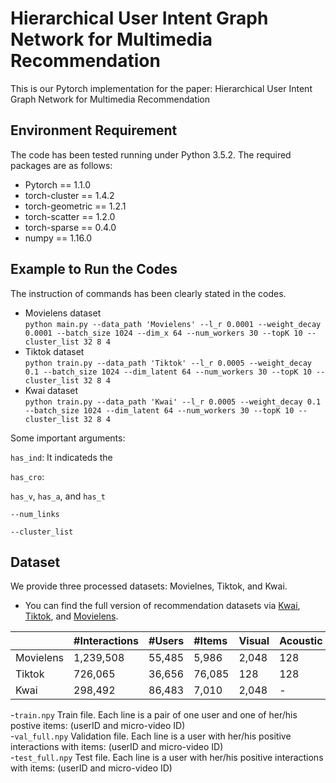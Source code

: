 # Hierarchical User Intent Graph Network for Multimedia Recommendation

This is our Pytorch implementation for the paper: Hierarchical User Intent Graph Network for Multimedia Recommendation


## Environment Requirement
The code has been tested running under Python 3.5.2. The required packages are as follows:
- Pytorch == 1.1.0
- torch-cluster == 1.4.2
- torch-geometric == 1.2.1
- torch-scatter == 1.2.0
- torch-sparse == 0.4.0
- numpy == 1.16.0

## Example to Run the Codes
The instruction of commands has been clearly stated in the codes.
- Movielens dataset  
`python main.py --data_path 'Movielens' --l_r 0.0001 --weight_decay 0.0001 --batch_size 1024 --dim_x 64 --num_workers 30 --topK 10 --cluster_list 32 8 4` 
- Tiktok dataset  
`python train.py --data_path 'Tiktok' --l_r 0.0005 --weight_decay 0.1 --batch_size 1024 --dim_latent 64 --num_workers 30 --topK 10 --cluster_list 32 8 4`
- Kwai dataset  
```python train.py --data_path 'Kwai' --l_r 0.0005 --weight_decay 0.1 --batch_size 1024 --dim_latent 64 --num_workers 30 --topK 10 --cluster_list 32 8 4```



Some important arguments:  

`has_ind`: It indicateds the

`has_cro`:

`has_v`, `has_a`, and `has_t`

`--num_links`

`--cluster_list`

<!--- `model_name`: 
  It specifies the type of model. Here we provide three options: 
  1. `MMGCN` (by default) proposed in MMGCN: Multi-modal Graph Convolution Network for Personalized Recommendation of Micro-video, ACM MM2019. Usage: `--model_name='MMGCN'`
  2. `VBPR` proposed in [VBPR: Visual Bayesian Personalized Ranking from Implicit Feedback](https://arxiv.org/abs/1510.01784), AAAI2016. Usage: `--model_name 'VBPR'`  
  3. `ACF` proposed in [Attentive Collaborative Filtering: Multimedia Recommendation with Item- and Component-Level Attention
](https://dl.acm.org/citation.cfm?id=3080797), SIGIR2017. Usage: `--model_name 'ACF'`  
  4. `GraphSAGE` proposed in [Inductive Representation Learning on Large Graphs](https://arxiv.org/abs/1706.02216), NIPS2017. Usage: `--model_name 'GraphSAGE'`
  5. `NGCF` proposed in [Neural Graph Collaborative Filtering](https://arxiv.org/abs/1905.08108), SIGIR2019. Usage: `--model_name 'NGCF'` 
-->

<!-- - `aggr_mode` 
  It specifics the type of aggregation layer. Here we provide three options:  
  1. `mean` (by default) implements the mean aggregation in aggregation layer. Usage `--aggr_mode 'mean'`
  2. `max` implements the max aggregation in aggregation layer. Usage `--aggr_mode 'max'`
  3. `add` implements the sum aggregation in aggregation layer. Usage `--aggr_mode 'add'`
  -->
  <!-- 
- `concat`:
  It indicates the type of combination layer. Here we provide two options:
  1. `concat`(by default) implements the concatenation combination in combination layer. Usage `--concat 'True'`
  2. `ele` implements the element-wise combination in combination layer. Usage `--concat 'False'`-->
## Dataset
We provide three processed datasets: Movielnes, Tiktok, and Kwai.  
- You can find the full version of recommendation datasets via [Kwai](https://www.kuaishou.com/activity/uimc), [Tiktok](http://ai-lab-challenge.bytedance.com/tce/vc/), and [Movielens](https://grouplens.org/datasets/movielens/).
<!-- - We select some users and micro-videos in [Kwai](https://drive.google.com/open?id=1Xk-ofNoDnwcZg_zYE5tak9s1iW195kY2) and [Tiktok](https://drive.google.com/open?id=1mlKTWugOr8TxRb3vq_-03kbr0olSJN_7) datasets accoding to the timestamp. 
- We extract the visual, acoustic, and textual features of all trailers in [Movielens](https://drive.google.com/open?id=1I1cHf9TXY88SbVCDhRiJV1drWX5Tc1-8) dataset.-->

||#Interactions|#Users|#Items|Visual|Acoustic|Textual|
|:-|:-|:-|:-|:-|:-|:-|
|Movielens|1,239,508|55,485|5,986|2,048|128|100|
|Tiktok|726,065|36,656|76,085|128|128|128|
|Kwai|298,492|86,483|7,010|2,048|-|-|

-`train.npy`
   Train file. Each line is a pair of one user and one of her/his postive items: (userID and micro-video ID)  
-`val_full.npy`
   Validation file. Each line is a user with her/his positive interactions with items: (userID and micro-video ID)  
-`test_full.npy`
   Test file. Each line is a user with her/his positive interactions with items: (userID and micro-video ID)  

